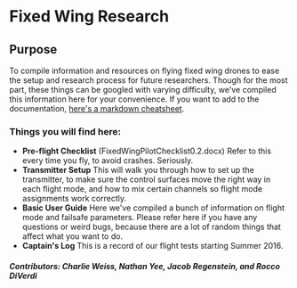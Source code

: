 ﻿# Fixed Wing Research
## Purpose
To compile information and resources on flying fixed wing drones to ease the setup and research process for future researchers. Though for the most part, these things can be googled with varying difficulty, we've compiled this information here for your convenience. If you want to add to the documentation, [here's a markdown cheatsheet](https://github.com/adam-p/markdown-here/wiki/Markdown-Cheatsheet).

### Things you will find here:
- **Pre-flight Checklist** (FixedWingPilotChecklist0.2.docx)
Refer to this every time you fly, to avoid crashes. Seriously.
- **Transmitter Setup**
This will walk you through how to set up the transmitter, to make sure the control surfaces move the right way in each flight mode, and how to mix certain channels so flight mode assignments work correctly.
- **Basic User Guide**
Here we've compiled a bunch of information on flight mode and failsafe parameters. Please refer here if you have any questions or weird bugs, because there are a lot of random things that affect what you want to do.
- **Captain's Log**
This is a record of our flight tests starting Summer 2016.

##### Contributors: Charlie Weiss, Nathan Yee, Jacob Regenstein, and Rocco DiVerdi
